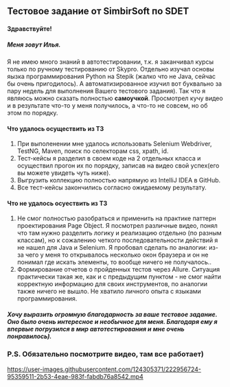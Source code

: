 ## Тестовое задание от SimbirSoft по SDET
#### Здравствуйте!
##### Меня зовут Илья. 
Я не имею много знаний в автотестировании, т.к. я заканчивал курсы только по ручному тестированию от  Skypro. Отдельно изучал основы яызка программирования Python на Stepik (жалко что не Java, сейчас бы очень пригодилось). А автоматизированное изучил вот буквально за пару недель для выполнения Вашего тестового задания). Так что я являюсь можно сказать полностью __самоучкой__. Просмотрел кучу видео и в результате что-то у меня получилось, а что-то не совсем, но об этом по порядку.


#### Что удалось осуществить из ТЗ
1. При выполенении мне удалось использовать Selenium Webdriver, TestNG, Maven, поиск по селекторам css, xpath, id.
2. Тест-кейсы я разделил в своем коде на 2 отдельных класса и осуществил прогон их по порядку, записав на видео свой успех(его вы можете увидеть чуть ниже).
3. Выгрузить коллекцию полностью напрямую из IntelliJ IDEA в GitHub.
4. Все тест-кейсы закончились согласно ожидаемому результату.

#### Что не удалось осуествить из ТЗ

1. Не смог полностью разобраться и применить на практике паттерн проектирования Page Object. Я посмотрел различные видео, понял что там нужно разделить логику и реализацию отдельно (по разным классам), но к сожалению четкого последовательности действий я не нашел для Java и Selenium. Я пробовал сделать по аналогии: из-за чего у меня то открывалось несколько окон браузера и он не понимал где искать элементы, то вообще ничего не получалось..
2. Формирование отчетов о пройденных тестов через Allure. Ситуация практически такая же, как и с предыдущим пунктом - не смог найти корректную информацию для своих инструментов, по аналогии также ничего не вышло. Не хватило личного опыта с языками программирования.

##### _Хочу выразить огромную благодарность за ваше тестовое задание. Оно было очень интересное и необычное для меня. Благодаря ему я впервые погрузился в мир автотестирования и мне очень понравилось)._

### P.S. Обязательно посмотрите видео, там все работает)

https://user-images.githubusercontent.com/124305371/222956724-95359511-2b53-4eae-983f-fabdb76a8542.mp4

